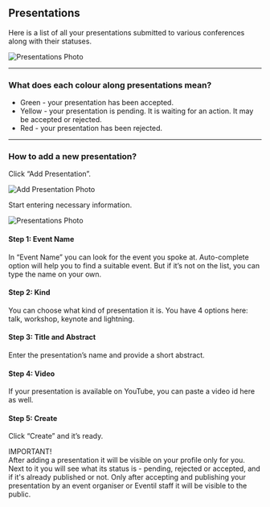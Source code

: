 ## Presentations

Here is a list of all your presentations submitted to various conferences along with their statuses.

![Presentations Photo](/images/pres1-new.svg)

---

### What does each colour along presentations mean?

* Green - your presentation has been accepted.
* Yellow - your presentation is pending. It is waiting for an action. It may be accepted or rejected.
* Red - your presentation has been rejected.

---

### How to add a new presentation?

Click “Add Presentation”.

![Add Presentation Photo](/images/addpresentation.svg)

Start entering necessary information.

![Presentations Photo](/images/pres2-new.svg)

#### **Step 1: Event Name**

In “Event Name” you can look for the event you spoke at. Auto-complete option will help you to find a suitable event. But if it’s not on the list, you can type the name on your own.

#### **Step 2: Kind**

You can choose what kind of presentation it is. You have 4 options here: talk, workshop, keynote and lightning.

#### **Step 3: Title and Abstract**

Enter the presentation’s name and provide a short abstract.

#### **Step 4: Video**

If your presentation is available on YouTube, you can paste a video id here as well.

#### **Step 5: Create**

Click “Create” and it’s ready.

<article class="message is-warning">
  <div class="message-header">
    IMPORTANT!
  </div>
  <div class="message-body">
    After adding a presentation it will be visible on your profile only for you. Next to it you will see what its status is - pending, rejected or accepted, and if it's already published or not. Only after accepting and publishing your presentation by an event organiser or Eventil staff it will be visible to the public.
  </div>
</article>
